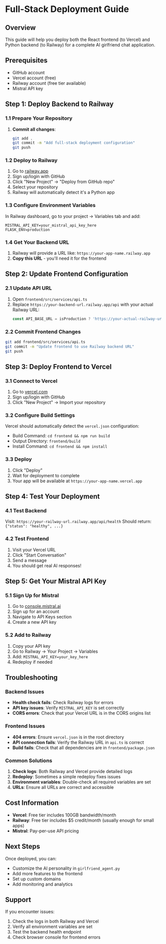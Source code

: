# Full-Stack Deployment Guide

## Overview
This guide will help you deploy both the React frontend (to Vercel) and Python backend (to Railway) for a complete AI girlfriend chat application.

## Prerequisites
- GitHub account
- Vercel account (free)
- Railway account (free tier available)
- Mistral API key

## Step 1: Deploy Backend to Railway

### 1.1 Prepare Your Repository
1. **Commit all changes**:
   ```bash
   git add .
   git commit -m "Add full-stack deployment configuration"
   git push
   ```

### 1.2 Deploy to Railway
1. Go to [railway.app](https://railway.app)
2. Sign up/login with GitHub
3. Click "New Project" → "Deploy from GitHub repo"
4. Select your repository
5. Railway will automatically detect it's a Python app

### 1.3 Configure Environment Variables
In Railway dashboard, go to your project → Variables tab and add:
```
MISTRAL_API_KEY=your_mistral_api_key_here
FLASK_ENV=production
```

### 1.4 Get Your Backend URL
1. Railway will provide a URL like: `https://your-app-name.railway.app`
2. **Copy this URL** - you'll need it for the frontend

## Step 2: Update Frontend Configuration

### 2.1 Update API URL
1. Open `frontend/src/services/api.ts`
2. Replace `https://your-backend-url.railway.app/api` with your actual Railway URL:
   ```typescript
   const API_BASE_URL = isProduction ? 'https://your-actual-railway-url.railway.app/api' : 'http://localhost:5000/api';
   ```

### 2.2 Commit Frontend Changes
```bash
git add frontend/src/services/api.ts
git commit -m "Update frontend to use Railway backend URL"
git push
```

## Step 3: Deploy Frontend to Vercel

### 3.1 Connect to Vercel
1. Go to [vercel.com](https://vercel.com)
2. Sign up/login with GitHub
3. Click "New Project" → Import your repository

### 3.2 Configure Build Settings
Vercel should automatically detect the `vercel.json` configuration:
- Build Command: `cd frontend && npm run build`
- Output Directory: `frontend/build`
- Install Command: `cd frontend && npm install`

### 3.3 Deploy
1. Click "Deploy"
2. Wait for deployment to complete
3. Your app will be available at `https://your-app-name.vercel.app`

## Step 4: Test Your Deployment

### 4.1 Test Backend
Visit: `https://your-railway-url.railway.app/api/health`
Should return: `{"status": "healthy", ...}`

### 4.2 Test Frontend
1. Visit your Vercel URL
2. Click "Start Conversation"
3. Send a message
4. You should get real AI responses!

## Step 5: Get Your Mistral API Key

### 5.1 Sign Up for Mistral
1. Go to [console.mistral.ai](https://console.mistral.ai)
2. Sign up for an account
3. Navigate to API Keys section
4. Create a new API key

### 5.2 Add to Railway
1. Copy your API key
2. Go to Railway → Your Project → Variables
3. Add: `MISTRAL_API_KEY=your_key_here`
4. Redeploy if needed

## Troubleshooting

### Backend Issues
- **Health check fails**: Check Railway logs for errors
- **API key issues**: Verify `MISTRAL_API_KEY` is set correctly
- **CORS errors**: Check that your Vercel URL is in the CORS origins list

### Frontend Issues
- **404 errors**: Ensure `vercel.json` is in the root directory
- **API connection fails**: Verify the Railway URL in `api.ts` is correct
- **Build fails**: Check that all dependencies are in `frontend/package.json`

### Common Solutions
1. **Check logs**: Both Railway and Vercel provide detailed logs
2. **Redeploy**: Sometimes a simple redeploy fixes issues
3. **Environment variables**: Double-check all required variables are set
4. **URLs**: Ensure all URLs are correct and accessible

## Cost Information
- **Vercel**: Free tier includes 100GB bandwidth/month
- **Railway**: Free tier includes $5 credit/month (usually enough for small apps)
- **Mistral**: Pay-per-use API pricing

## Next Steps
Once deployed, you can:
- Customize the AI personality in `girlfriend_agent.py`
- Add more features to the frontend
- Set up custom domains
- Add monitoring and analytics

## Support
If you encounter issues:
1. Check the logs in both Railway and Vercel
2. Verify all environment variables are set
3. Test the backend health endpoint
4. Check browser console for frontend errors
